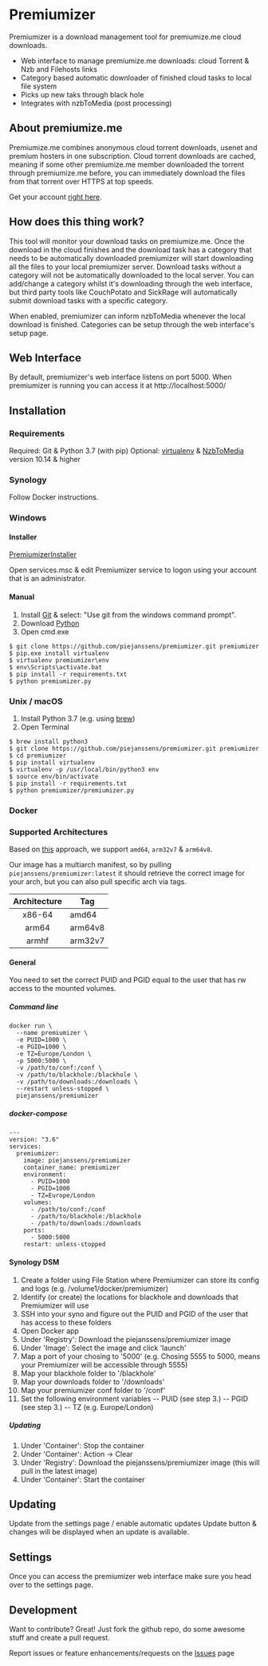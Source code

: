 # Premiumizer

Premiumizer is a download management tool for premiumize.me cloud downloads.

  - Web interface to manage premiumize.me downloads: cloud Torrent & Nzb and Filehosts links
  - Category based automatic downloader of finished cloud tasks to local file system
  - Picks up new taks through black hole
  - Integrates with nzbToMedia (post processing)

## About premiumize.me
Premiumize.me combines anonymous cloud torrent downloads, usenet and premium hosters in one subscription. Cloud torrent downloads are cached, meaning if some other premiumize.me member downloaded the torrent through premiumize.me before, you can immediately download the files from that torrent over HTTPS at top speeds.

Get your account [right here](https://www.premiumize.me/ref/198754075).

## How does this thing work?
This tool will monitor your download tasks on premiumize.me.
Once the download in the cloud finishes and the download task has a category that needs to be automatically downloaded premiumizer will start downloading all the files to your local premiumizer server. Download tasks without a category will not be automatically downloaded to the local server. 
You can add/change a category whilst it's downloading through the web interface, but third party tools like CouchPotato and SickRage will automatically submit download tasks with a specific category. 

When enabled, premiumizer can inform nzbToMedia whenever the local download is finished.
Categories can be setup through the web interface's setup page.

## Web Interface
By default, premiumizer's web interface listens on port 5000.
When premiumizer is running you can access it at http://localhost:5000/ 

## Installation

### Requirements
Required: Git & Python 3.7 (with pip)
Optional: [virtualenv](https://pypi.python.org/pypi/virtualenv) & [NzbToMedia](https://github.com/clinton-hall/nzbToMedia) version 10.14 & higher

### Synology
Follow Docker instructions.

### Windows
#### Installer
[PremiumizerInstaller](https://github.com/neox387/PremiumizerInstaller/releases)

Open services.msc & edit Premiumizer service to logon using your account that is an administrator.

#### Manual

1. Install [Git](https://git-scm.com/download/win) & select: "Use git from the windows command prompt".
2. Download [Python](https://www.python.org/downloads/)
3. Open cmd.exe
```
$ git clone https://github.com/piejanssens/premiumizer.git premiumizer
$ pip.exe install virtualenv
$ virtualenv premiumizer\env
$ env\Scripts\activate.bat
$ pip install -r requirements.txt
$ python premiumizer.py
```

### Unix / macOS

1. Install Python 3.7 (e.g. using [brew](http://brew.sh/))
2. Open Terminal
```
$ brew install python3
$ git clone https://github.com/piejanssens/premiumizer.git premiumizer
$ cd premiumizer
$ pip install virtualenv
$ virtualenv -p /usr/local/bin/python3 env
$ source env/bin/activate
$ pip install -r requirements.txt
$ python premiumizer/premiumizer.py
```

### Docker

### Supported Architectures
Based on [this](https://github.com/cgiraldo/docker-hello-multiarch) approach, we support `amd64`, `arm32v7` & `arm64v8`.

Our image has a multiarch manifest, so by pulling `piejanssens/premiumizer:latest` it should retrieve the correct image for your arch, but you can also pull specific arch via tags.

| Architecture | Tag |
| :----: | --- |
| x86-64 | amd64 |
| arm64 | arm64v8 |
| armhf | arm32v7 |

#### General
You need to set the correct PUID and PGID equal to the user that has rw access to the mounted volumes.

##### Command line
```
docker run \
  --name premiumizer \
  -e PUID=1000 \
  -e PGID=1000 \
  -e TZ=Europe/London \
  -p 5000:5000 \
  -v /path/to/conf:/conf \
  -v /path/to/blackhole:/blackhole \
  -v /path/to/downloads:/downloads \
  --restart unless-stopped \
  piejanssens/premiumizer
```
##### docker-compose
```
---
version: "3.6"
services:
  premiumizer:
    image: piejanssens/premiumizer
    container_name: premiumizer
    environment:
      - PUID=1000
      - PGID=1000
      - TZ=Europe/London
    volumes:
      - /path/to/conf:/conf
      - /path/to/blackhole:/blackhole
      - /path/to/downloads:/downloads
    ports:
      - 5000:5000
    restart: unless-stopped
```

#### Synology DSM
1. Create a folder using File Station where Premiumizer can store its config and logs (e.g. /volume1/docker/premiumizer)
2. Identify (or create) the locations for blackhole and downloads that Premiumizer will use
3. SSH into your syno and figure out the PUID and PGID of the user that has access to these folders
4. Open Docker app
5. Under 'Registry': Download the piejanssens/premiumizer image
6. Under 'Image': Select the image and click 'launch'
7. Map a port of your chosing to '5000' (e.g. Chosing 5555 to 5000, means your Premiumizer will be accessible through 5555)
8. Map your blackhole folder to '/blackhole'
9. Map your downloads folder to '/downloads'
10. Map your premiumizer conf folder to '/conf'
11. Set the following environment variables
-- PUID (see step 3.)
-- PGID (see step 3.)
-- TZ (e.g. Europe/London)

##### Updating
1. Under 'Container': Stop the container
2. Under 'Container': Action -> Clear
2. Under 'Registry': Download the piejanssens/premiumizer image (this will pull in the latest image)
3. Under 'Container': Start the container 

## Updating
Update from the settings page / enable automatic updates
Update button & changes will be displayed when an update is available.

## Settings
Once you can access the premiumizer web interface make sure you head over to the settings page.

## Development
Want to contribute? Great!
Just fork the github repo, do some awesome stuff and create a pull request.

Report issues or feature enhancements/requests on the [Issues](https://github.com/piejanssens/premiumizer/issues) page
